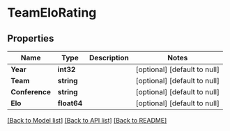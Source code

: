 # TeamEloRating

## Properties
Name | Type | Description | Notes
------------ | ------------- | ------------- | -------------
**Year** | **int32** |  | [optional] [default to null]
**Team** | **string** |  | [optional] [default to null]
**Conference** | **string** |  | [optional] [default to null]
**Elo** | **float64** |  | [optional] [default to null]

[[Back to Model list]](../README.md#documentation-for-models) [[Back to API list]](../README.md#documentation-for-api-endpoints) [[Back to README]](../README.md)

